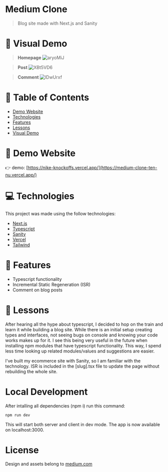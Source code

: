 # Medium Clone

> Blog site made with Next.js and Sanity

# :crystal_ball: Visual Demo

> **Homepage**
> ![aryoMiJ](https://user-images.githubusercontent.com/88942814/169425214-b4f0aa01-8f51-4aae-a86b-c145bdac4388.png)

> **Post**
> ![XBt5VD6](https://user-images.githubusercontent.com/88942814/169425220-33adcc97-391c-43c8-a164-6f279057b180.png)

> **Comment**
> ![lDwUrxf](https://user-images.githubusercontent.com/88942814/169425224-0507ace6-8497-48cd-b5a2-47816cac89be.png)

# 📌 Table of Contents

- [Demo Website](#eyes-demo-website)
- [Technologies](#computer-technologies)
- [Features](#rocket-features)
- [Lessons](#pencil-lessons)
- [Visual Demo](#crystal_ball-visual-demo)

# :eyes: Demo Website

:point_right: demo: [https://nike-knockoffs.vercel.app/](https://medium-clone-ten-nu.vercel.app/)

# :computer: Technologies

This project was made using the follow technologies:

- [Next.js](https://nextjs.org/)
- [Typescript](https://www.typescriptlang.org/)
- [Sanity](https://www.sanity.io/)
- [Vercel](https://vercel.com/)
- [Tailwind](https://tailwindcss.com/)

# :rocket: Features
- Typescript functionality
- Incremental Static Regeneration (ISR)
- Comment on blog posts

# :pencil: Lessons

After hearing all the hype about typescript, I decided to hop on the train and learn it while building a blog site. While there is an initial setup creating types and interfaces, not seeing bugs on console and knowing your code works makes up for it. I see this being very useful in the future when installing npm modules that have typescript functionality. This way, I spend less time looking up related modules/values and suggestions are easier. 

I've built my ecommerce site with Sanity, so I am familiar with the technology. ISR is included in the [slug].tsx file to update the page without rebuilding the whole site.

# Local Development

After intalling all dependencies (npm i) run this command:

 `npm run dev`

This will start both server and client in dev mode. The app is now available on localhost:3000.

# License

Design and assets belong to [medium.com](https://www.medium.com)
